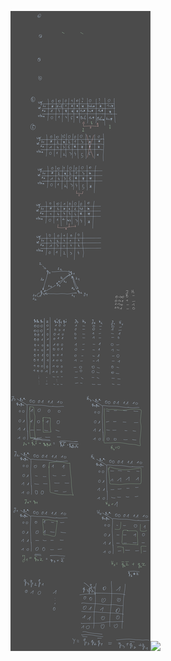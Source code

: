![](/Notatki/Semestr%203/Logika%20układów%20cyfrowych/Labolatoria/Labolatoria%206/Drawing%202023-12-05%2012.14.48.excalidraw.svg)![](/Notatki/Semestr%203/Logika%20układów%20cyfrowych/Labolatoria/Labolatoria%206/lab5.circ)